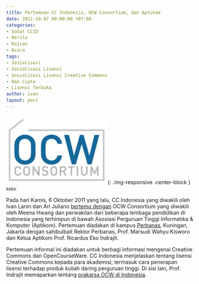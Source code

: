 ```yaml
---
title: Pertemuan CC Indonesia, OCW Consortium, dan Aptikom
date: 2011-10-07 00:00:00 +07:00
categories:
- Sobat CCID
- Berita
- Kajian
- Acara
tags:
- Sosialisasi
- Sosialisasi Lisensi
- Sosialisasi Lisensi Creative Commons
- Hak Cipta
- Lisensi Terbuka
author: ivan
layout: post
---
```


![Logo OCW.jpg](/uploads/Logo%20OCW.jpg){: .img-responsive .center-block }
<small><i>kebo</i></small>

Pada hari Kamis, 6 Oktober 2011 yang lalu, CC Indonesia yang diwakili oleh Ivan Lanin dan Ari Juliano [bertemu dengan](http://www.ocwconsortium.org/en/community/events/icalrepeat.detail/2011/10/06/35/-/ZGFkN2JiZGNiYmM0YTg5MGYwMzUyMTRiZDFiNDdkMDA=/learn-to-share-a-talk-discussion-chat-shindig-event-whatever-you-want-to-call-it-on-ocw) OCW Consortium yang diwakili oleh Meena Hwang dan perwakilan dari beberapa lembaga pendidikan di Indonesia yang terhimpun di bawah Asosiasi Perguruan Tinggi Informatika & Komputer (Aptikom). Pertemuan diadakan di kampus [Perbanas](http://perbanasinstitute.ac.id), Kuningan, Jakarta dengan sahibulbait Rektor Perbanas, Prof. Marsudi Wahyu Kisworo dan Ketua Aptikom Prof. Ricardus Eko Indrajit.

Pertemuan informal ini diadakan untuk berbagi informasi mengenai Creative Commons dan OpenCourseWare. CC Indonesia menjelaskan tentang lisensi Creative Commons kepada para akademisi, termasuk cara penerapan lisensi terhadap produk kuliah daring perguruan tinggi. Di sisi lain, Prof. Indrajit memaparkan tentang [prakarsa OCW di Indonesia](http://us.detikinet.com/read/2011/05/12/134312/1638172/398/inisiatif-indonesia-menarik-perhatian-dunia-opencourseware).